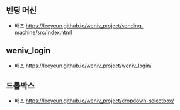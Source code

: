 ## 벤딩 머신
- 배포
https://leeyeun.github.io/weniv_project/vending-machine/src/index.html

## weniv_login
- 배포
https://leeyeun.github.io/weniv_project/weniv_login/

## 드롭박스
- 배포
https://leeyeun.github.io/weniv_project/dropdown-selectbox/


